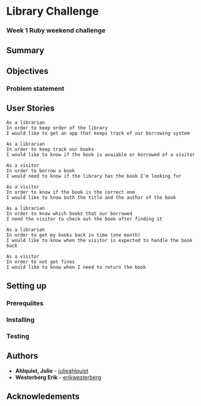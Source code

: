 # Library Challenge
### Week 1 Ruby weekend challenge

## Summary

## Objectives
### Problem statement

## User Stories
````
As a librarian
In order to keep order of the library
I would like to get an app that keeps track of our borrowing system
````
````
As a librarian
In order to keep track our books
I would like to know if the book is avaiable or borrowed of a visitor
````
````
As a visitor
In order to borrow a book
I would need to know if the library has the book I'm looking for
````
````
As a visitor
In order to know if the book is the correct one
I would like to know both the title and the author of the book
````
````
As a librarian
In order to know which books that our borrowed
I need the visitor to check out the book after finding it
````
````
As a librarian
In order to get my books back in time (one month)
I would like to know when the visitor is expected to handle the book back
````
````
As a visitor
In order to not get fines
I would like to know when I need to return the book
````

## Setting up
### Prerequiites
### Installing
### Testing

## Authors
* **Ahlquist, Julie** - [julieahlquist](https://github.com/julieahlquist)
* **Westerberg Erik** - [erikwesterberg](https://github.com/erikwesterberg)

## Acknowledements
